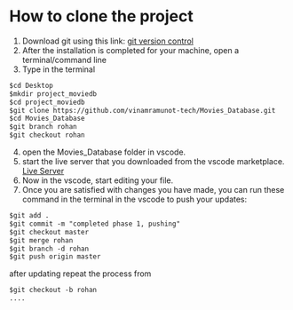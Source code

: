 # How to clone the project
1. Download git using this link: [git version control](https://git-scm.com/downloads)
2. After the installation is completed for your machine, open a terminal/command line
3. Type in the terminal 

```markdown
$cd Desktop
$mkdir project_moviedb
$cd project_moviedb
$git clone https://github.com/vinamramunot-tech/Movies_Database.git
$cd Movies_Database
$git branch rohan
$git checkout rohan
```

4. open the Movies_Database folder in vscode.
7. start the live server that you downloaded from the vscode marketplace. [Live Server](https://marketplace.visualstudio.com/items?itemName=ritwickdey.LiveServer)
8. Now in the vscode, start editing your file. 
9. Once you are satisfied with changes you have made, you can run these command in the terminal in the vscode to push your updates:

```markdown
$git add .
$git commit -m "completed phase 1, pushing"
$git checkout master
$git merge rohan
$git branch -d rohan
$git push origin master
```
after updating repeat the process from 
```markdown
$git checkout -b rohan
....
```
